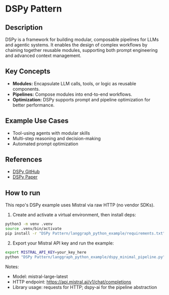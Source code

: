 # DSPy Pattern

## Description
DSPy is a framework for building modular, composable pipelines for LLMs and agentic systems. It enables the design of complex workflows by chaining together reusable modules, supporting both prompt engineering and advanced context management.

## Key Concepts
- **Modules:** Encapsulate LLM calls, tools, or logic as reusable components.
- **Pipelines:** Compose modules into end-to-end workflows.
- **Optimization:** DSPy supports prompt and pipeline optimization for better performance.

## Example Use Cases
- Tool-using agents with modular skills
- Multi-step reasoning and decision-making
- Automated prompt optimization

## References
- [DSPy GitHub](https://github.com/stanfordnlp/dspy)
- [DSPy Paper](https://arxiv.org/abs/2402.19149)

## How to run

This repo's DSPy example uses Mistral via raw HTTP (no vendor SDKs).

1) Create and activate a virtual environment, then install deps:

```bash
python3 -m venv .venv
source .venv/bin/activate
pip install -r "DSPy Pattern/langgraph_python_example/requirements.txt"
```

2) Export your Mistral API key and run the example:

```bash
export MISTRAL_API_KEY=your_key_here
python "DSPy Pattern/langgraph_python_example/dspy_minimal_pipeline.py"
```

Notes:
- Model: mistral-large-latest
- HTTP endpoint: https://api.mistral.ai/v1/chat/completions
- Library usage: requests for HTTP; dspy-ai for the pipeline abstraction
